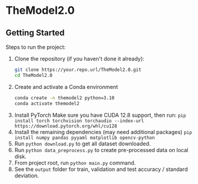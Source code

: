 # TheModel2.0

## Getting Started
Steps to run the project:

1. Clone the repository (if you haven't done it already):
   ```bash
   git clone https://your.repo.url/TheModel2.0.git
   cd TheModel2.0
2. Create and activate a Conda environment
   ```bash
   conda create -n themodel2 python=3.10
   conda activate themodel2
3. Install PyTorch
   Make sure you have CUDA 12.8 support, then run:
   `pip install torch torchvision torchaudio --index-url https://download.pytorch.org/whl/cu128`
4. Install the remaining dependencies (may need additional packages)
   `pip install numpy pandas pyyaml matplotlib opencv-python`
5. Run `python download.py` to get all dataset downloaded.
6. Run `python data_preprocess.py` to create pre-processed data on local disk.
7. From project root, run `python main.py` command.
8. See the `output` folder for train, validation and test accuracy / standard deviation.